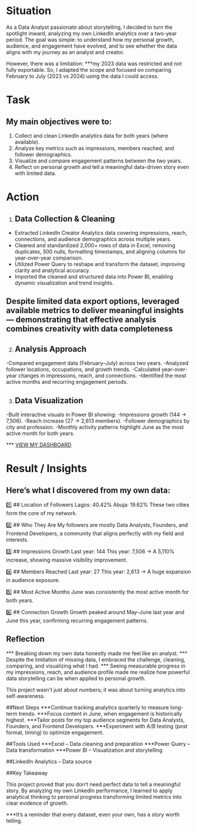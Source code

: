 

# Situation
As a Data Analyst passionate about storytelling, I decided to turn the spotlight inward, analyzing my own LinkedIn analytics over a two-year period.
The goal was simple: to understand how my personal growth, audience, and engagement have evolved, and to see whether the data aligns with my journey as an analyst and creator.

However, there was a limitation: ***my 2023 data was restricted and not fully exportable.
So, I adapted the scope and focused on comparing February to July (2023 vs 2024) using the data I could access.

# Task
## My main objectives were to:
1. Collect and clean LinkedIn analytics data for both years (where available).
2. Analyze key metrics such as impressions, members reached, and follower demographics.
3. Visualize and compare engagement patterns between the two years.
4. Reflect on personal growth and tell a meaningful data-driven story even with limited data.

# Action
1. ## Data Collection & Cleaning
- Extracted LinkedIn Creator Analytics data covering impressions, reach, connections, and audience demographics across multiple years.
- Cleaned and standardized 2,000+ rows of data in Excel, removing duplicates, 500 nulls, formatting timestamps, and aligning columns for year-over-year comparison.
- Utilized Power Query to reshape and transform the dataset, improving clarity and analytical accuracy.
- Imported the cleaned and structured data into Power BI, enabling dynamic visualization and trend insights.

## Despite limited data export options, leveraged available metrics to deliver meaningful insights — demonstrating that effective analysis combines creativity with data completeness

2. ## Analysis Approach
-Compared engagement data (February–July) across two years.
-Analyzed follower locations, occupations, and growth trends.
-Calculated year-over-year changes in impressions, reach, and connections.
-Identified the most active months and recurring engagement periods.

3. ## Data Visualization
-Built interactive visuals in Power BI showing:
-Impressions growth (144 → 7,506).
-Reach increase (27 → 2,613 members).
-Follower demographics by city and profession.
-Monthly activity patterns highlight June as the most active month for both years.

*** [VIEW MY DASHBOARD](https://app.powerbi.com/view?r=eyJrIjoiMThhZmYyNDgtM2Q2NS00NDczLWFlMTktODE5ZTdhM2UxOTgzIiwidCI6ImZjY2Y0MmRmLTE2ZDktNGU4Ny1hNmUwLWU0OTYyMjAxN2Y3NCJ9)

# Result / Insights
## Here’s what I discovered from my own data:
1️⃣ ## Location of Followers
Lagos: 40.42%
Abuja: 19.62%
These two cities form the core of my network.

2️⃣ ## Who They Are
My followers are mostly Data Analysts, Founders, and Frontend Developers, a community that aligns perfectly with my field and interests.

3️⃣ ## Impressions Growth
Last year: 144
This year: 7,506
→ A 5,110% increase, showing massive visibility improvement.

4️⃣ ## Members Reached
Last year: 27
This year: 2,613
→ A huge expansion in audience exposure.

5️⃣ ## Most Active Months
June was consistently the most active month for both years.

6️⃣ ## Connection Growth
Growth peaked around May–June last year and June this year, confirming recurring engagement patterns.

## Reflection

*** Breaking down my own data honestly made me feel like an analyst.
*** Despite the limitation of missing data, I embraced the challenge, cleaning, comparing, and visualizing what I had.
*** Seeing measurable progress in my impressions, reach, and audience profile made me realize how powerful data storytelling can be when applied to personal growth.

This project wasn’t just about numbers; it was about turning analytics into self-awareness.

##Next Steps
***Continue tracking analytics quarterly to measure long-term trends.
***Focus content in June, when engagement is historically highest.
***Tailor posts for my top audience segments for Data Analysts, Founders, and Frontend Developers.
***Experiment with A/B testing (post format, timing) to optimize engagement.

##Tools Used
***Excel – Data cleaning and preparation
***Power Query – Data transformation
***Power BI – Visualization and storytelling

##LinkedIn Analytics – Data source

##Key Takeaway

This project proved that you don’t need perfect data to tell a meaningful story.
By analyzing my own LinkedIn performance, I learned to apply analytical thinking to personal progress transforming limited metrics into clear evidence of growth.

***It’s a reminder that every dataset, even your own, has a story worth telling.

